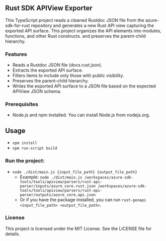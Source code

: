 ## Rust SDK APIView Exporter
This TypeScript project reads a cleaned Rustdoc JSON file from the azure-sdk-for-rust repository and generates a new Rust API view capturing the exported API surface. This project organizes the API elements into modules, functions, and other Rust constructs. and preserves the parent-child hierarchy.

### Features
- Reads a Rustdoc JSON file (docs.rust.json).
- Extracts the exported API surface.
- Filters items to include only those with public visibility.
- Preserves the parent-child hierarchy.
- Writes the exported API surface to a JSON file based on the expected APIView JSON schema.

### Prerequisites
- Node.js and npm installed. You can install Node.js from nodejs.org.

## Usage
- `npm install`
- `npm run-script build`

### Run the project:
- `node ./dist/main.js {input_file_path} {output_file_path}`
    - Example: `node ./dist/main.js /workspaces/azure-sdk-tools/tools/apiview/parsers/rust-api-parser/inputs/azure_core.rust.json /workspaces/azure-sdk-tools/tools/apiview/parsers/rust-api-parser/outputs/azure_core.api.json`
    - Or if you have the package installed, you can run `rust-genapi <input_file_path> <output_file_path>`.

### License
This project is licensed under the MIT License. See the LICENSE file for details.
